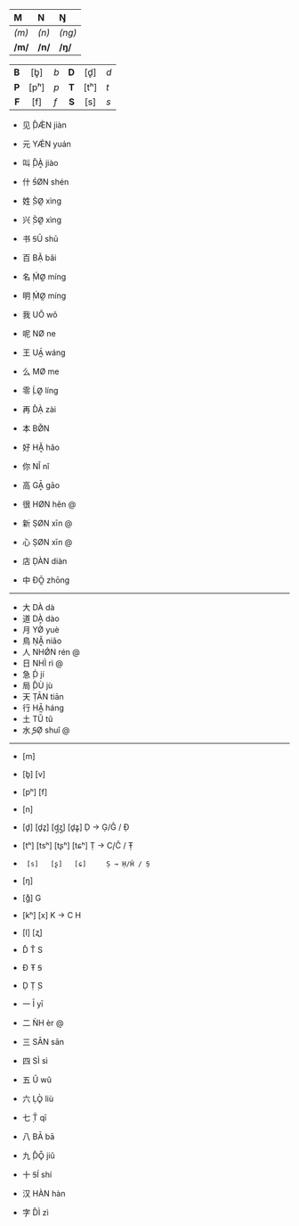 | M | N | Ŋ |
|:-|:-|:-|
| *(m)* | *(n)* | *(ng)* |
| **/m/** | **/n/** | **/ŋ/** |

| | | | | | |
|-:|:-:|:-|-:|:-:|:-|
| **B** | [b̥] | *b* | **D** | [d̥] | *d* |
| **P** | [pʰ] | *p* | **T** | [tʰ] | *t* |
| **F** | [f] | *f* | **S** | [s] | *s* |




* 见 ̣D̂Æ̀N jiàn
* 元 YǼN yuán
* 叫 ̣D̂Ḁ̀ jiào
* 什 Ꞩ́ØN shén
* 姓 ̣S̀Ø̰ xìng
* 兴 ̣S̀Ø̰ xìng
* 书 ꞨŪ shū


* 百 BẠ̌ bǎi
* 名 ̣ḾØ̰ míng
* 明 ̣ḾØ̰ míng
* 我 UǑ wǒ
* 呢 NØ ne
* 王 UÁ̰ wáng	
* 么 MØ me
* 零 ̣ĹØ̰ líng
* 再 D̂Ạ̀ zài
* 本 BØ̌N
* 好 HḀ̌ hǎo
* 你 NǏ nǐ
* 高 GḀ̄ gāo
* 很 HØN hěn @
* 新 ṢØN xīn @
* 心 ṢØN xīn @
* 店 ḌÀN diàn
* 中 ĐŌ̰ zhōng

---

* 大 DÀ dà
* 道 DḀ̀ dào
* 月 YØ̀ yuè
* 鳥 ṆḀ̌ niǎo
* 人 NHǾN rén @
* 日 NHÌ rì @
* 急 ̣D́ jí
* 局 ̣D̂Ù jù
* 天 ṬĀN tiān
* 行 HĀ̰ háng
* 土 TǓ tǔ
* 水 ̥ꞨØ̣ shuǐ @

---

* [m]
* [b̥]  [v]
* [pʰ] [f]

* [n]
* [d̥]  [d̥z̥]  [ɖ̥ʐ̥]  [d̥ʑ̥]    Ḍ → G̣/Ĝ / Đ̣
* [tʰ] [tsʰ] [tʂʰ] [tɕʰ]   Ṭ → C̣/Ĉ / Ŧ̣
*      [s]   [ʂ]   [ɕ]     Ṣ → Ḥ/Ĥ / ̣Ꞩ

* [ŋ]
* [ɡ̊]       G
* [kʰ] [x]  K → C  H

* [l] [ʐ]

* D̂ T̂ S
* Đ Ŧ Ꞩ
* Ḍ Ṭ ̣S

* 一 Ī yī
* 二 ǸH èr @
* 三 SĀN sān
* 四 SÌ sì
* 五 Ǔ wǔ
* 六 ḶÒ̥ liù
* 七 ̣T̄ qī
* 八 BĀ bā
* 九 ̣D̂Ǒ̥ jiǔ
* 十 ꞨÍ shí

* 汉 HÀN hàn
* 字 D̂Ì zì

